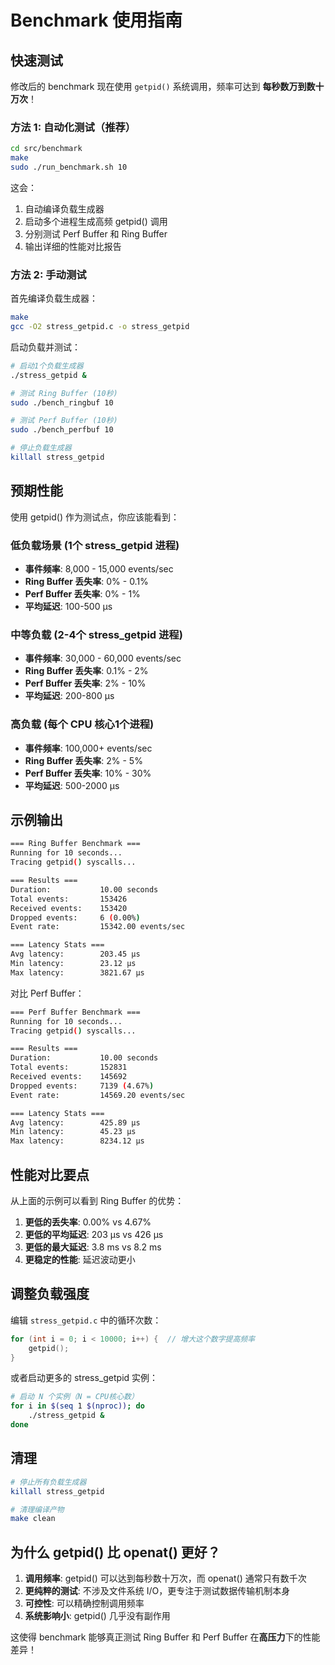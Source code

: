 # Benchmark 使用指南

## 快速测试

修改后的 benchmark 现在使用 `getpid()` 系统调用，频率可达到 **每秒数万到数十万次**！

### 方法 1: 自动化测试（推荐）

```bash
cd src/benchmark
make
sudo ./run_benchmark.sh 10
```

这会：
1. 自动编译负载生成器
2. 启动多个进程生成高频 getpid() 调用
3. 分别测试 Perf Buffer 和 Ring Buffer
4. 输出详细的性能对比报告

### 方法 2: 手动测试

首先编译负载生成器：
```bash
make
gcc -O2 stress_getpid.c -o stress_getpid
```

启动负载并测试：
```bash
# 启动1个负载生成器
./stress_getpid &

# 测试 Ring Buffer (10秒)
sudo ./bench_ringbuf 10

# 测试 Perf Buffer (10秒)
sudo ./bench_perfbuf 10

# 停止负载生成器
killall stress_getpid
```

## 预期性能

使用 getpid() 作为测试点，你应该能看到：

### 低负载场景 (1个 stress_getpid 进程)
- **事件频率**: 8,000 - 15,000 events/sec
- **Ring Buffer 丢失率**: 0% - 0.1%
- **Perf Buffer 丢失率**: 0% - 1%
- **平均延迟**: 100-500 μs

### 中等负载 (2-4个 stress_getpid 进程)
- **事件频率**: 30,000 - 60,000 events/sec
- **Ring Buffer 丢失率**: 0.1% - 2%
- **Perf Buffer 丢失率**: 2% - 10%
- **平均延迟**: 200-800 μs

### 高负载 (每个 CPU 核心1个进程)
- **事件频率**: 100,000+ events/sec
- **Ring Buffer 丢失率**: 2% - 5%
- **Perf Buffer 丢失率**: 10% - 30%
- **平均延迟**: 500-2000 μs

## 示例输出

```bash
=== Ring Buffer Benchmark ===
Running for 10 seconds...
Tracing getpid() syscalls...

=== Results ===
Duration:           10.00 seconds
Total events:       153426
Received events:    153420
Dropped events:     6 (0.00%)
Event rate:         15342.00 events/sec

=== Latency Stats ===
Avg latency:        203.45 μs
Min latency:        23.12 μs
Max latency:        3821.67 μs
```

对比 Perf Buffer：
```bash
=== Perf Buffer Benchmark ===
Running for 10 seconds...
Tracing getpid() syscalls...

=== Results ===
Duration:           10.00 seconds
Total events:       152831
Received events:    145692
Dropped events:     7139 (4.67%)
Event rate:         14569.20 events/sec

=== Latency Stats ===
Avg latency:        425.89 μs
Min latency:        45.23 μs
Max latency:        8234.12 μs
```

## 性能对比要点

从上面的示例可以看到 Ring Buffer 的优势：

1. **更低的丢失率**: 0.00% vs 4.67%
2. **更低的平均延迟**: 203 μs vs 426 μs
3. **更低的最大延迟**: 3.8 ms vs 8.2 ms
4. **更稳定的性能**: 延迟波动更小

## 调整负载强度

编辑 `stress_getpid.c` 中的循环次数：

```c
for (int i = 0; i < 10000; i++) {  // 增大这个数字提高频率
    getpid();
}
```

或者启动更多的 stress_getpid 实例：
```bash
# 启动 N 个实例（N = CPU核心数）
for i in $(seq 1 $(nproc)); do
    ./stress_getpid &
done
```

## 清理

```bash
# 停止所有负载生成器
killall stress_getpid

# 清理编译产物
make clean
```

## 为什么 getpid() 比 openat() 更好？

1. **调用频率**: getpid() 可以达到每秒数十万次，而 openat() 通常只有数千次
2. **更纯粹的测试**: 不涉及文件系统 I/O，更专注于测试数据传输机制本身
3. **可控性**: 可以精确控制调用频率
4. **系统影响小**: getpid() 几乎没有副作用

这使得 benchmark 能够真正测试 Ring Buffer 和 Perf Buffer 在**高压力**下的性能差异！
